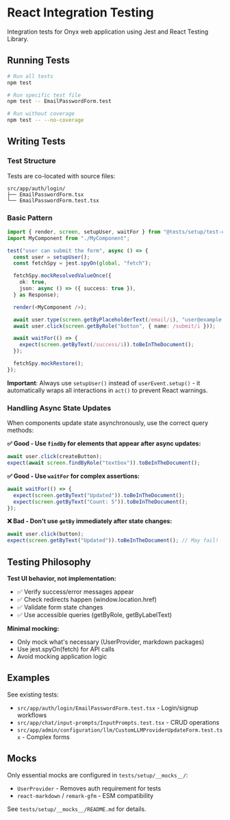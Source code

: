 # React Integration Testing

Integration tests for Onyx web application using Jest and React Testing Library.

## Running Tests

```bash
# Run all tests
npm test

# Run specific test file
npm test -- EmailPasswordForm.test

# Run without coverage
npm test -- --no-coverage
```

## Writing Tests

### Test Structure

Tests are co-located with source files:

```
src/app/auth/login/
├── EmailPasswordForm.tsx
└── EmailPasswordForm.test.tsx
```

### Basic Pattern

```typescript
import { render, screen, setupUser, waitFor } from "@tests/setup/test-utils";
import MyComponent from "./MyComponent";

test("user can submit the form", async () => {
  const user = setupUser();
  const fetchSpy = jest.spyOn(global, "fetch");

  fetchSpy.mockResolvedValueOnce({
    ok: true,
    json: async () => ({ success: true }),
  } as Response);

  render(<MyComponent />);

  await user.type(screen.getByPlaceholderText(/email/i), "user@example.com");
  await user.click(screen.getByRole("button", { name: /submit/i }));

  await waitFor(() => {
    expect(screen.getByText(/success/i)).toBeInTheDocument();
  });

  fetchSpy.mockRestore();
});
```

**Important**: Always use `setupUser()` instead of `userEvent.setup()` - it automatically wraps all interactions in `act()` to prevent React warnings.

### Handling Async State Updates

When components update state asynchronously, use the correct query methods:

**✅ Good - Use `findBy` for elements that appear after async updates:**
```typescript
await user.click(createButton);
expect(await screen.findByRole("textbox")).toBeInTheDocument();
```

**✅ Good - Use `waitFor` for complex assertions:**
```typescript
await waitFor(() => {
  expect(screen.getByText("Updated")).toBeInTheDocument();
  expect(screen.getByText("Count: 5")).toBeInTheDocument();
});
```

**❌ Bad - Don't use `getBy` immediately after state changes:**
```typescript
await user.click(button);
expect(screen.getByText("Updated")).toBeInTheDocument(); // May fail!
```

## Testing Philosophy

**Test UI behavior, not implementation:**
- ✅ Verify success/error messages appear
- ✅ Check redirects happen (window.location.href)
- ✅ Validate form state changes
- ✅ Use accessible queries (getByRole, getByLabelText)

**Minimal mocking:**
- Only mock what's necessary (UserProvider, markdown packages)
- Use jest.spyOn(fetch) for API calls
- Avoid mocking application logic

## Examples

See existing tests:
- `src/app/auth/login/EmailPasswordForm.test.tsx` - Login/signup workflows
- `src/app/chat/input-prompts/InputPrompts.test.tsx` - CRUD operations
- `src/app/admin/configuration/llm/CustomLLMProviderUpdateForm.test.tsx` - Complex forms

## Mocks

Only essential mocks are configured in `tests/setup/__mocks__/`:
- `UserProvider` - Removes auth requirement for tests
- `react-markdown` / `remark-gfm` - ESM compatibility

See `tests/setup/__mocks__/README.md` for details.
